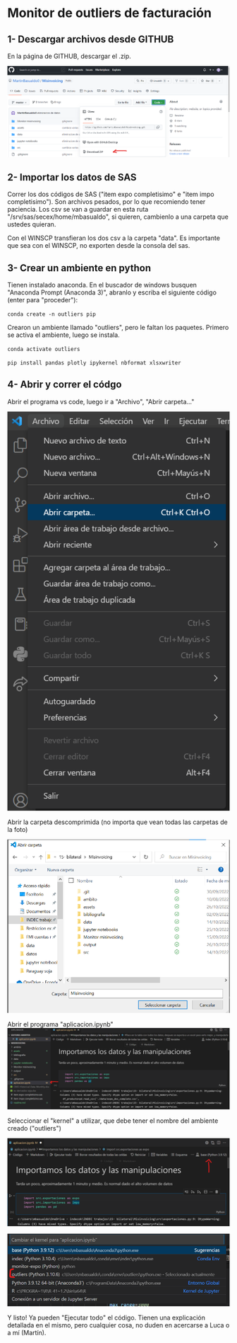 # Monitor de outliers de facturación

## 1- Descargar archivos desde GITHUB

En la página de GITHUB, descargar el .zip. 

![Descarga GITHUB](assets/0-descargar%20github.png)

## 2- Importar los datos de SAS

Correr los dos códigos de SAS ("item expo completisimo" e "item impo completisimo"). Son archivos pesados, por lo que recomiendo tener paciencia. Los csv se van a guardar en esta ruta "/srv/sas/secex/home/mbasualdo", si quieren, cambienlo a una carpeta que ustedes quieran. 

Con el WINSCP transfieran los dos csv a la carpeta "data". Es importante que sea con el WINSCP, no exporten desde la consola del sas. 

## 3- Crear un ambiente en python

Tienen instalado anaconda. En el buscador de windows busquen "Anaconda Prompt (Anaconda 3)", abranlo y escriba el siguiente código (enter para "proceder"):

`conda create -n outliers pip`

Crearon un ambiente llamado "outliers", pero le faltan los paquetes. Primero se activa el ambiente, luego se instala.

`conda activate outliers` 

`pip install pandas plotly ipykernel nbformat xlsxwriter` 

## 4- Abrir y correr el códgo

Abrir el programa vs code, luego ir a "Archivo", "Abrir carpeta..."

![](assets/1-abrir%20carpeta.png)

Abrir la carpeta descomprimida (no importa que vean todas las carpetas de la foto)

![](assets/2-ubicacion%20carpeta.png)

Abrir el programa "aplicacion.ipynb"
![](assets/3-%20aplicion%20ipynb.png)

Seleccionar el "kernel" a utilizar, que debe tener el nombre del ambiente creado ("outliers")

![](assets/4-ubicacion%20kernel.png)

![](assets/5-%20seleccion%20del%20kernel.png)

Y listo! Ya pueden "Ejecutar todo" el código. Tienen una explicación detallada en el mismo, pero cualquier cosa, no duden en acercarse a Luca o a mí (Martín).

